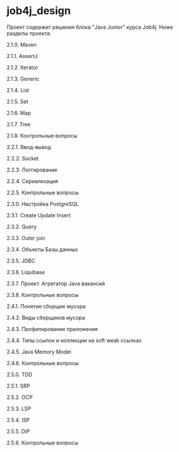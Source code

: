 # job4j_design

Проект содержит решения блока "Java Junior" курса Job4j.
Ниже разделы проекта.

2.1.0. Maven 

2.1.1. AssertJ

2.1.2. Iterator

2.1.3. Generic

2.1.4. List

2.1.5. Set

2.1.6. Map

2.1.7. Tree

2.1.8. Контрольные вопросы

2.2.1. Ввод-вывод

2.2.2. Socket

2.2.3. Логгирование

2.2.4. Сериализация

2.2.5. Контрольные вопросы

2.3.0. Настройка PostgreSQL

2.3.1. Create Update Insert

2.3.2. Query

2.3.3. Outer join

2.3.4. Объекты Базы данных

2.3.5. JDBC

2.3.6. Liquibase

2.3.7. Проект. Агрегатор Java вакансий

2.3.8. Контрольные вопросы

2.4.1. Понятие сборщик мусора

2.4.2. Виды сборщиков мусора

2.4.3. Профилирование приложения

2.4.4. Типы ссылок и коллекции на soft weak ссылках

2.4.5. Java Memory Model

2.4.6. Контрольные вопросы

2.5.0. TDD

2.5.1. SRP

2.5.2. OCP

2.5.3. LSP

2.5.4. ISP

2.5.5. DIP

2.5.6. Контрольные вопросы
